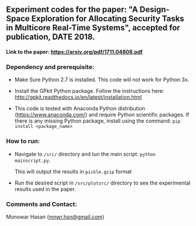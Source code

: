 ## Experiment codes for the paper: "A Design-Space Exploration for Allocating Security Tasks in Multicore Real-Time Systems", accepted for publication, DATE 2018.

#### Link to the paper: https://arxiv.org/pdf/1711.04808.pdf

### Dependency and prerequisite:

* Make Sure Python 2.7 is installed. This code will not work for Python 3x.
* Install the GPkit Python package. Follow the instructions here: http://gpkit.readthedocs.io/en/latest/installation.html

* This code is tested with Anaconda Python distribution (https://www.anaconda.com/) and require Python scientific packages. If there is any missing Python package, install using the command:
` pip install <package_name> `


### How to run:

* Navigate to `/src/` directory and tun the main script:
` python mainscript.py `.

    This will output the results in `pickle.gzip` format

* Run the desired script in `/src/plotsrc/` directory to see the experimental results used in the paper.

### Comments and Contact:
Monowar Hasan (mnwr.hsn@gmail.com)
